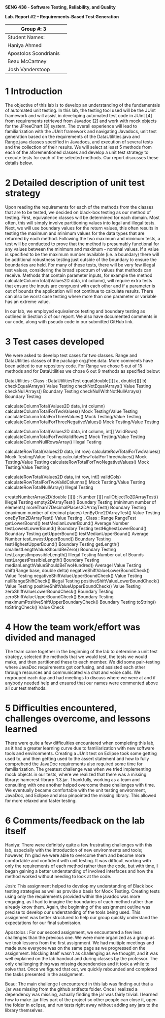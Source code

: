 **SENG 438 - Software Testing, Reliability, and Quality**

**Lab. Report \#2 – Requirements-Based Test Generation**

| Group \#: 3                        |   |
|------------------------------------|---|
| Student Names:                 |   |
|  Haniya Ahmed                  |   |
|   Apostolos Scondrianis     |   |
|  Beau McCartney               |   |
|  Josh Vanderstoop             |   |

# 1 Introduction

The objective of this lab is to develop an understanding of the fundamentals of automated unit testing. In this lab, the testing tool used will be the JUint framework and will assist in developing automated test code in JUint [4] from requirements retrieved from Javadoc [2] and work with mock objects for the JFreeChart [3] system. The overall experience will lead to familiarization with the JUnit framework and navigating Javadocs, unit test generation based on the requirements of the DataUtilities.java and Range.java classes specified in Javadocs, and execution of several tests and the collection of their results. We will select at least 5 methods from each of the aforementioned classes and develop a unit test strategy to execute tests for each of the selected methods. Our report discusses these details below.

# 2 Detailed description of unit test strategy

Upon reading the requirements for each of the methods from the classes that are to be tested, we decided on black-box testing as our method of testing. First, equivalence classes will be determined for each domain. Most often, this will simply involve partitioning values into legal and illegal tests. Next, we will use boundary values for the return values, this often results in testing the maximum and minimum values for the data types that are returned by each method. Following the two maximum and minimum tests, a test will be conducted to prove that the method is presumably functional for any values between the minimum and maximum - nominal values. If a value is specified to be the maximum number available (i.e. a boundary) there will be additional robustness testing just outside of the boundary to ensure the boundaries are held. For many of these tests, there will be very few illegal test values, considering the broad spectrum of values that methods can receive. Methods that contain parameter inputs, for example the method calculateColumnTotal(Values2D data, int column), will require extra tests that ensure the inputs are congruent with each other and if a parameter is out of bounds the application will not continue to calculate results. There can also be worst case testing where more than one parameter or variable has an extreme value.

In our lab, we employed equivalence testing and boundary testing as outlined in Section 3 of our report. We also have documented comments in our code, along with pseudo code in our submitted GitHub link. 

# 3 Test cases developed

We were asked to develop test cases for two classes. Range and DataUtilities classes of the package org.jfree.data. More comments have been added to our repository code. For Range we chose 5 out of 15 methods and for DataUtilities we chose 6 out 9 methods as specified below:

DataUtilities :
Class : DataUtilitiesTest
equal(double[][] a, double[][] b)
checkEqualArrays()
	Value Testing
checkNotEqualArrays()
	Value Testing
checkNullArrays()
	Boundary Testing
checkNullWithNotNullArrays()
	Boundary Testing

calculateColumnTotal(Values2D data, int column)
calculateColumnTotalForTwoValues()
	Mock Testing/Value Testing
caclulateColumnTotalForThreeValues()
	Mock Testing/Value Testing
calculateColumnTotalForThreeNegativeValues()
	Mock Testing/Value Testing

calculateColumnTotal(Values2D data, int column, int[] ValidRows)
calculateColumnTotalForTwoValidRows()
	Mock Testing/Value Testing
calculateColumnNullRowsArray()
	Illegal Testing

calculateRowTotal(Values2D data, int row)
calculateRowTotalForTwoValues()
	Mock Testing/Value Testing
calculateRowTotalForThreeValues()
	Mock Testing/Value Testing
calculateRowTotalForTwoNegativeValues()
	Mock Testing/Value Testing

calculateRowTotal(Values2D data, int row, int[] validCols)
calculateRowTotalForTwoValidColumns()
	Mock Testing/Value Testing
calculateRowTotalNullArray()
Illegal Testing


createNumberArray2D(double [][]) : Number [][]
nullObjectTo2DArrayTest()
Illegal Testing
empty2DArrayTest()
Boundary Testing (minimum number of elements)
moreThan17DecimalPlaces2DArrayTest()
				Boundary Testing (maximum number of decimal places)
tenByOne2DArrayTest()
Value Testing
oneByTen2DArrayTest()
Value Testing
. 
Class : Range
RangeTest
  getLowerBound() 
testMedianLowerBound()
	Average Number
testLowestLowerBound()
	Boundary Testing
testHighestLowerBound()
	Boundary Testing
 getUpperBound() 
testMedianUpperBound()
	Average Number
testLowestUpperBound()
	Boundary Testing
testHighestUpperBound()
	Boundary Testing
 getLength() 
smallestLengthValueShouldBeZero()
	Boundary Testing
testLargestImpossibleLength()
	Illegal Testing Number out of Bounds
testLargestPossibleLength()
	Boundary Testing
medianLengthValueShouldBeTwoHundred()
	Averagel Value Testing
 shift(Range base, double delta)
negativeShiftValueLowerBoundCheck()
	Value Testing
negativeShiftValueUpperBoundCheck()
	Value Testing
nullRangeShiftCheck()
	Illegal Testing
positiveShiftValueLowerBoundCheck()
	Value Testing
positiveShiftValueUpperBoundCheck()
	Value Testing
zeroShiftValueLowerBoundCheck()
	Boundary Testing
zeroShiftValueUpperBoundCheck()
	Boundary Testing
maximumPositiveShiftUpperBoundaryCheck()
Boundary Testing 
toString()
toStringCheck() 
Value Check


# 4 How the team work/effort was divided and managed

The team came together in the beginning of the lab to determine a unit test strategy, selected the methods that we would test, the tests we would make, and then partitioned these to each member. We did some pair-testing where JavaDoc requirements got confusing, and assisted each other through resources and communicated via chat and voice calls. We regrouped each day and had meetings to discuss where we were at and if anybody needed help and ensured that our names were commented above all our test methods. 

# 5 Difficulties encountered, challenges overcome, and lessons learned

There were quite a few difficulties encountered when completing this lab, as it had a greater learning curve due to familiarization with new software tools and environments. Creating a JUnit test on Eclipse took some getting used to, and then getting used to the assert statement and how to fully comprehend the JavaDoc requirements also required some time for familiarization. The greatest challenge was when we tried implementing mock objects in our tests, where we realized that there was a missing library: hamcrest-library-1.3.jar. Thankfully, working as a team and consulting with one another helped overcome these challenges with time. We eventually became comfortable with the unit testing environment, JavaDoc, and Eclipse and also pinpointed the missing library. This allowed for more relaxed and faster testing. 


# 6 Comments/feedback on the lab itself

Haniya: There were definitely quite a few frustrating challenges with this lab, especially with the introduction of new environments and tools; however, I’m glad we were able to overcome them and become more comfortable and confident with unit testing. It was difficult working with only the requirements of each method rather than the code, but with time, I began gaining a better understanding of involved interfaces and how the method worked without needing to look at the code. 

Josh: This assignment helped to develop my understanding of Black box testing strategies as well as provide a basis for Mock Testing. Creating tests using only the requirements provided within the javadoc was more engaging, as I had to imagine the boundaries of each method rather than already know them. Again, the beginning of the assignment outline was precise to develop our understanding of the tools being used. This assignment was better structured to help our group quickly understand the expectations for our final submission. 

Apostolos : For our second assignment, we encountered a few less challenges than the previous one. We were more organized as a group as we took lessons from the first assignment. We had multiple meetings and made sure everyone was on the same page as we progressed on the assignment. Mocking itself wasn’t as challenging as we thought, and it was well explained on the lab handout and during classes by the professor. The only challenging thing was missing dependencies and it took a while to solve that. Once we figured that out, we quickly rebounded and completed the tasks presented in the assignment.

Beau: The main challenge I encountered in this lab was finding out that a .jar was missing from the github artifacts folder. Once I realized a dependency was missing, actually finding the jar was fairly trivial. I learned how to make .jar files part of the project so other people can close it, open the folder in eclipse, and run tests right away without adding any jars to the library themselves.
